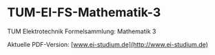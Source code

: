 # TUM-EI-FS-Mathematik-3
TUM Elektrotechnik Formelsammlung: Mathematik 3

Aktuelle PDF-Version: [www.ei-studium.de](http://www.ei-studium.de)